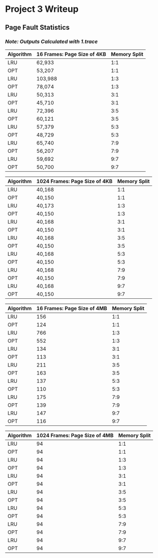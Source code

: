 # Project 3 Writeup

## Page Fault Statistics
 ### *Note: Outputs Calculated with 1.trace*
| Algorithm | 16 Frames: Page Size of 4KB | Memory Split |
|-----------|-----------------------------|--------------|
| LRU       | 62,933                       | 1:1         |
| OPT       | 53,207                       | 1:1         |
| LRU       | 103,988                      | 1:3         |
| OPT       | 78,074                       | 1:3         |
| LRU       | 50,313                       | 3:1         |
| OPT       | 45,710                       | 3:1         |
| LRU       | 72,396                       | 3:5         |
| OPT       | 60,121                       | 3:5         |
| LRU       | 57,379                       | 5:3         |
| OPT       | 48,729                       | 5:3         |
| LRU       | 65,740                       | 7:9         |
| OPT       | 56,207                       | 7:9         |
| LRU       | 59,692                       | 9:7         |
| OPT       | 50,700                       | 9:7         |

| Algorithm | 1024 Frames: Page Size of 4KB | Memory Split |
|-----------|-------------------------------|--------------|
| LRU       | 40,168                         | 1:1         |
| OPT       | 40,150                         | 1:1         |
| LRU       | 40,173                         | 1:3         |
| OPT       | 40,150                         | 1:3         |
| LRU       | 40,168                         | 3:1         |
| OPT       | 40,150                         | 3:1         |
| LRU       | 40,168                         | 3:5         |
| OPT       | 40,150                         | 3:5         |
| LRU       | 40,168                         | 5:3         |
| OPT       | 40,150                         | 5:3         |
| LRU       | 40,168                         | 7:9         |
| OPT       | 40,150                         | 7:9         |
| LRU       | 40,168                         | 9:7         |
| OPT       | 40,150                         | 9:7         |

| Algorithm | 16 Frames: Page Size of 4MB | Memory Split |
|-----------|-----------------------------|--------------|
| LRU       | 156                         | 1:1         |
| OPT       | 124                         | 1:1         |
| LRU       | 766                         | 1:3         |
| OPT       | 552                         | 1:3         |
| LRU       | 134                         | 3:1         |
| OPT       | 113                         | 3:1         |
| LRU       | 211                         | 3:5         |
| OPT       | 163                         | 3:5         |
| LRU       | 137                         | 5:3         |
| OPT       | 110                         | 5:3         |
| LRU       | 175                         | 7:9         |
| OPT       | 139                         | 7:9         |
| LRU       | 147                         | 9:7         |
| OPT       | 116                         | 9:7         |

| Algorithm | 1024 Frames: Page Size of 4MB | Memory Split |
|-----------|-------------------------------|--------------|
| LRU       | 94                            | 1:1         |
| OPT       | 94                            | 1:1         |
| LRU       | 94                            | 1:3         |
| OPT       | 94                            | 1:3         |
| LRU       | 94                            | 3:1         |
| OPT       | 94                            | 3:1         |
| LRU       | 94                            | 3:5         |
| OPT       | 94                            | 3:5         |
| LRU       | 94                            | 5:3         |
| OPT       | 94                            | 5:3         |
| LRU       | 94                            | 7:9         |
| OPT       | 94                            | 7:9         |
| LRU       | 94                            | 9:7         |
| OPT       | 94                            | 9:7         |